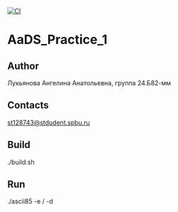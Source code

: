 [![CI](https://github.com/Lukyanova-Angelina/AaDS_Practice_1/actions/workflows/ci.yml/badge.svg)](https://github.com/Lukyanova-Angelina/AaDS_Practice_1/actions/workflows/ci.yml)
# AaDS_Practice_1
## Author
Лукьянова Ангелина Анатольевна, группа 24.Б82-мм
## Contacts
st128743@stdudent.spbu.ru
## Build
./build.sh
## Run
./ascii85 -e / -d
